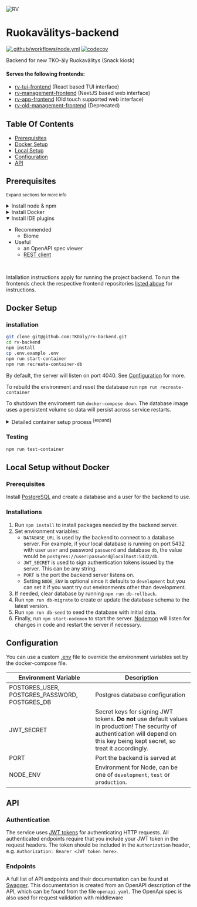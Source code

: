 ![RV](https://raw.githubusercontent.com/TKOaly/rv-management-frontend/main/public/rv-icon.png)

# Ruokavälitys-backend

[![.github/workflows/node.yml](https://github.com/TKOaly/rv-backend/actions/workflows/node.yml/badge.svg?branch=develop)](https://github.com/TKOaly/rv-backend/actions/workflows/node.yml)
[![codecov](https://codecov.io/gh/TKOaly/rv-backend/branch/develop/graph/badge.svg)](https://app.codecov.io/gh/TKOaly/rv-backend)

Backend for new TKO-äly Ruokavälitys (Snack kiosk)

#### Serves the following frontends:

-   [rv-tui-frontend](https://github.com/TKOaly/rv-tui-frontend) (React based TUI interface)
-   [rv-management-frontend](https://github.com/TKOaly/rv-management-frontend) (NextJS based web interface)
-   [rv-app-frontend](https://github.com/TKOaly/rv-app-frontend) (Old touch supported web interface)
-   [rv-old-management-frontend](https://github.com/TKOaly/rv-old-management-frontend) (Deprecated)

## Table Of Contents

-   [Prerequisites](#prerequisites)
-   [Docker Setup](#docker-setup)
-   [Local Setup](#local-setup-without-docker)
-   [Configuration](#configuration)
-   [API](#api)

## Prerequisites

<sub>Expand sections for more info</sub>

<details>
<summary>Install node & npm</summary>

-   easiest with [nvm](https://github.com/nvm-sh/nvm?tab=readme-ov-file#calling-nvm-use-automatically-in-a-directory-with-a-nvmrc-file)
-   see [nvm docs](https://github.com/nvm-sh/nvm?tab=readme-ov-file#calling-nvm-use-automatically-in-a-directory-with-a-nvmrc-file) to have your shell switch automatically to the version specified in .nvmrc
-   frontend and backend repos may use different node versions

</details>
<details>
<summary>Install Docker</summary>
  
  - add your user to the docker group 
    - may require a restart
  - Install docker-compose

</details>
<details open>
<summary> Install IDE plugins  </summary>

-   Recommended
    -   Biome
-   Useful
    -   an OpenAPI spec viewer
    -   [REST client](docs/REST_CLIENT.md)

</details>
</br>

Intallation instructions apply for running the project backend. To run the frontends check the respective frontend repositories [listed above](#serves-the-following-frontends) for instructions.

## Docker Setup

### installation

```bash
git clone git@github.com:TKOaly/rv-backend.git
cd rv-backend
npm install
cp .env.example .env
npm run start-container
npm run recreate-container-db
```

By default, the server will listen on port 4040. See [Configuration](#configuration) for more.

To rebuild the environment and reset the database run `npm run recreate-container`

To shutdown the enviroment run `docker-compose down`. The database image uses a persistent volume so data will persist across service restarts.

<details>
<summary>
Detailed container setup process <sup>[expand]</sup>
</summary>

##### Build backend and start container

```bash
docker-compose up -d --build
```

##### Rollback existing database (optional)

```bash
docker exec -it rv-backend-rv-backend-1 npm run db-rollback
```

##### Create database schema

```bash
docker exec -it rv-backend-rv-backend-1 npm run db-migrate
```

##### Add insert seed data to database

```bash
docker exec -it rv-backend-rv-backend-1 npm run db-seed
```

</details>

### Testing

```bash
npm run test-container
```

## Local Setup without Docker

### Prerequisites

Install [PostgreSQL](https://www.postgresql.org) and create a database and a user for the backend to use.

### Installations

1. Run `npm install` to install packages needed by the backend server.
2. Set environment variables:
    - `DATABASE_URL` is used by the backend to connect to a database server. For example, if your local database is running on port 5432 with user `user` and password `password` and database `db`, the value would be `postgres://user:password@localhost:5432/db`.
    - `JWT_SECRET` is used to sign authentication tokens issued by the server. This can be any string.
    - `PORT` is the port the backend server listens on.
    - Setting `NODE_ENV` is optional since it defaults to `development` but you can set it if you want try out environments other than development.
3. If needed, clear database by running `npm run db-rollback`.
4. Run `npm run db-migrate` to create or update the database schema to the latest version.
5. Run `npm run db-seed` to seed the database with initial data.
6. Finally, run `npm start-nodemon` to start the server. [Nodemon](https://github.com/remy/nodemon) will listen for changes in code and restart the server if necessary.

## Configuration

You can use a custom [.env](.env) file to override the environment variables set by the docker-compose file.

| Environment Variable                          | Description                                                                                                                                                                         |
| --------------------------------------------- | ----------------------------------------------------------------------------------------------------------------------------------------------------------------------------------- |
| POSTGRES_USER, POSTGRES_PASSWORD, POSTGRES_DB | Postgres database configuration                                                                                                                                                     |
| JWT_SECRET                 | Secret keys for signing JWT tokens. **Do not** use default values in production! The security of authentication will depend on this key being kept secret, so treat it accordingly. |
| PORT                                          | Port the backend is served at                                                                                                                                                       |
| NODE_ENV                                      | Environment for Node, can be one of `development`, `test` or `production`.                                                                                                          |

## API

### Authentication

The service uses [JWT tokens](https://jwt.io) for authenticating HTTP requests. All authenticated endpoints require that you include your JWT token in the request headers. The token should be included in the `Authorization` header, e.g. `Authorization: Bearer <JWT token here>`.

### Endpoints

A full list of API endpoints and their documentation can be found at
[Swagger](https://app.swaggerhub.com/apis-docs/TKOaly/Ruokavalitys/1.1#/).
This documentation is created from an OpenAPI description of the API,
which can be found from the file `openapi.yaml`. The OpenApi spec is also used for request validation with middleware

